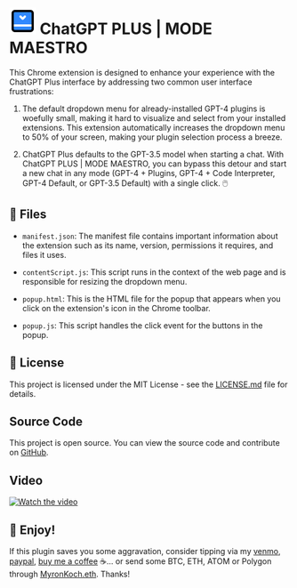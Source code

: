 # ![ChatGPT PLUS | MODE MAESTRO](icons/icon48.png) ChatGPT PLUS | MODE MAESTRO

This Chrome extension is designed to enhance your experience with the ChatGPT Plus interface by addressing two common user interface frustrations:

1. The default dropdown menu for already-installed GPT-4 plugins is woefully small, making it hard to visualize and select from your installed extensions. This extension automatically increases the dropdown menu to 50% of your screen, making your plugin selection process a breeze. 

2. ChatGPT Plus defaults to the GPT-3.5 model when starting a chat. With ChatGPT PLUS | MODE MAESTRO, you can bypass this detour and start a new chat in any mode (GPT-4 + Plugins, GPT-4 + Code Interpreter, GPT-4 Default, or GPT-3.5 Default) with a single click. 🖱️

## 📁 Files

- `manifest.json`: The manifest file contains important information about the extension such as its name, version, permissions it requires, and files it uses.

- `contentScript.js`: This script runs in the context of the web page and is responsible for resizing the dropdown menu.

- `popup.html`: This is the HTML file for the popup that appears when you click on the extension's icon in the Chrome toolbar.

- `popup.js`: This script handles the click event for the buttons in the popup.

## 📝 License

This project is licensed under the MIT License - see the [LICENSE.md](LICENSE.md) file for details.

## Source Code

This project is open source. You can view the source code and contribute on [GitHub](https://github.com/MyronKoch-dev/ChatGPT-4-PLUGINS-MODE-MAESTRO).

## Video

[![Watch the video](https://img.youtube.com/vi/l0Pz_Ppr5B4/maxresdefault.jpg)](https://youtu.be/l0Pz_Ppr5B4) 

## 🎉 Enjoy!

If this plugin saves you some aggravation, consider tipping via my [venmo](https://venmo.com/myronkoch), [paypal](https://paypal.me/myronkoch), [buy me a coffee](https://www.buymeacoffee.com/myronkoch) ☕... or send some BTC, ETH, ATOM or Polygon through [MyronKoch.eth](https://myronkoch.eth.xyz). Thanks!
